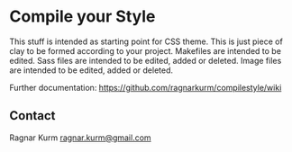 Compile your Style
====================

This stuff is intended as starting point for CSS theme.
This is just piece of clay to be formed according to your project.
Makefiles are intended to be edited.
Sass files are intended to be edited, added or deleted.
Image files are intended to be edited, added or deleted.

Further documentation:
https://github.com/ragnarkurm/compilestyle/wiki

Contact
--------------------

Ragnar Kurm
ragnar.kurm@gmail.com
